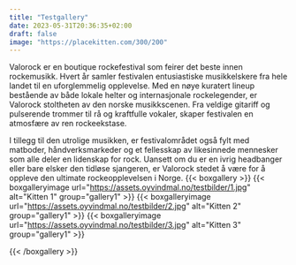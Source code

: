 ```yaml
---
title: "Testgallery"
date: 2023-05-31T20:36:35+02:00
draft: false
image: "https://placekitten.com/300/200"
---
```

Valorock er en boutique rockefestival som feirer det beste innen rockemusikk. Hvert år samler festivalen entusiastiske musikkelskere fra hele landet til en uforglemmelig opplevelse. Med en nøye kuratert lineup bestående av både lokale helter og internasjonale rockelegender, er Valorock stoltheten av den norske musikkscenen. Fra veldige gitariff og pulserende trommer til rå og kraftfulle vokaler, skaper festivalen en atmosfære av ren rockeekstase. 

I tillegg til den utrolige musikken, er festivalområdet også fylt med matboder, håndverksmarkeder og et fellesskap av likesinnede mennesker som alle deler en lidenskap for rock. Uansett om du er en ivrig headbanger eller bare elsker den tidløse sjangeren, er Valorock stedet å være for å oppleve den ultimate rockeopplevelsen i Norge.
{{< boxgallery >}}
  {{< boxgalleryimage url="https://assets.oyvindmal.no/testbilder/1.jpg" alt="Kitten 1" group="gallery1" >}}
{{< boxgalleryimage url="https://assets.oyvindmal.no/testbilder/2.jpg" alt="Kitten 2" group="gallery1" >}}
{{< boxgalleryimage url="https://assets.oyvindmal.no/testbilder/3.jpg" alt="Kitten 3" group="gallery1" >}}

{{< /boxgallery >}}